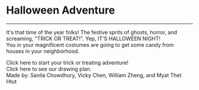 # Halloween Adventure
---
It's that time of the year folks! The festive sprits of ghosts, horror, and screaming, "TRICK OR TREAT!". Yep, IT'S HALLOWEEN NIGHT!  
You in your magnificent costumes are going to get some candy from houses in your neighborhood.  

Click here to start your trick or treating adventure!  
Click here to see our drawing plan.  
Made by: Sanila Chowdhury, Vicky Chen, William Zheng, and Myat Thet Htut  